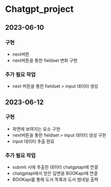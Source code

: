# Chatgpt_project

## 2023-06-10

### 구현
* next버튼
* next버튼을 통한 fieldset 변화 구현
### 추가 필요 작업
* next 버튼을 통한 fieldset > input 데이터 생성

## 2023-06-12

### 구현
* 화면에 보여지는 요소 구현
* next버튼을 통한 fieldset > input 데이터 생성 구현
* input 데이터 추출 완료
### 추가 필요 작업
* submit 시에 추출한 데이터 chatgptapi에 연결
* chatgptapi에서 얻은 답변을 BOOKapi에 연결
* BOOKapi를 통해 도서 목록과 도서 썸네일 출력
